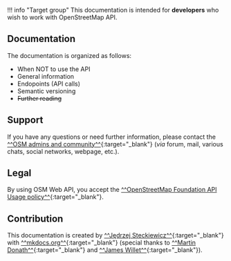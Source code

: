 !!! info "Target group"
    This documentation is intended for **developers** who wish to work with OpenStreetMap API.
## Documentation
The documentation is organized as follows:

- When NOT to use the API
- General information <!-- raczej w l.poj., jeśli się zgadzasz, to zmień sobie później nazwę sekcji-->
- Endopoints (API calls)
- Semantic versioning
- ~~Further reading~~
  <!-- uaktulanić przed ostatnim deployem -->

## Support
If you have any questions or need further information, please contact the [^^OSM admins and community^^](https://wiki.openstreetmap.org/wiki/Contact_channels){:target="_blank"} (*via* forum,  mail, various chats, social networks, webpage, etc.).
## Legal
By using OSM Web API, you accept the [^^OpenStreetMap Foundation API Usage policy^^](https://operations.osmfoundation.org/policies/api/){:target="_blank"}.
## Contribution
This documentation is created by [^^Jędrzej Steckiewicz^^](https://www.linkedin.com/in/j%C4%99drzej-j-steckiewicz-395659334/){:target="_blank"} with [^^mkdocs.org^^](https://www.mkdocs.org){:target="_blank"} (special thanks to [^^Martin Donath^^](https://github.com/squidfunk){:target="_blank"} and [^^James Willet^^](https://www.linkedin.com/in/willettjames/){:target="_blank"}).